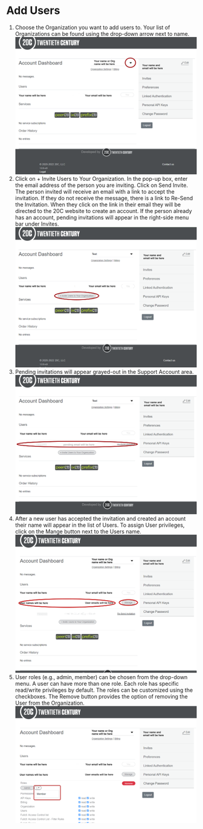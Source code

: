 # Add Users
1. Choose the Organization you want to add users to. Your list of Organizations can be found using the drop-down arrow next to name.
   ![](img/add-users-images/addusers.png)
2. Click on + Invite Users to Your Organization. In the pop-up box, enter the email address of the person you are inviting. Click on Send Invite. The person invited will receive an email with a link to accept the invitation. If they do not receive the message, there is a link to Re-Send the Invitation. When they click on the link in their email they will be directed to the 20C website to create an account. If the person already has an account, pending invitations will appear in the right-side menu bar under Invites.
   ![](img/add-users-images/invite.png)
3. Pending invitations will appear grayed-out in the Support Account area.
   ![](img/add-users-images/pending.png)
4. After a new user has accepted the invitation and created an account their name will appear in the list of Users. To assign User privileges, click on the Mange button next to the Users name.
   ![](img/add-users-images/useradded.png) 
5. User roles (e.g., admin, member) can be chosen from the drop-down menu. A user can have more than one role. Each role has specific read/write privileges by default. The roles can be customized using the checkboxes. The Remove button provides the option of removing the User from the Organization.
   ![](img/add-users-images/userpermissions.png) 